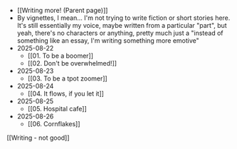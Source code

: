 - [[Writing more! (Parent page)]]
- By vignettes, I mean... I'm not trying to write fiction or short stories here. It's still essentially my voice, maybe written from a particular "part", but yeah, there's no characters or anything, pretty much just a "instead of something like an essay, I'm writing something more emotive"
- 2025-08-22
	- [[01. To be a boomer]]
	- [[02. Don't be overwhelmed!]]
- 2025-08-23
	- [[03. To be a tpot zoomer]]
- 2025-08-24
	- [[04. It flows, if you let it]]
- 2025-08-25
	- [[05. Hospital cafe]]
- 2025-08-26
	- [[06. Cornflakes]]

[[Writing - not good]]